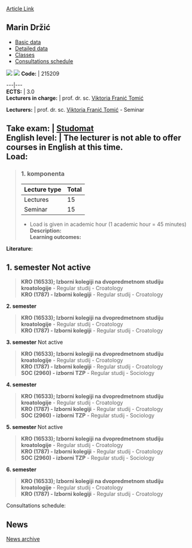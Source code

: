 [Article Link](https://www.fhs.hr/en/course/mardrz_a)

## Marin Držić
  * [Basic data](https://www.fhs.hr/en/course/mardrz_a#v1id-523800_268690_1_0 "Basic data")
  * [Detailed data](https://www.fhs.hr/en/course/mardrz_a#v1id-523800_268690_1_1 "Detailed data")
  * [Classes](https://www.fhs.hr/en/course/mardrz_a#v1id-523800_268690_1_2 "Classes")
  * [Consultations schedule](https://www.fhs.hr/en/course/mardrz_a#v1id-523800_268690_1_3 "Consultations schedule")


[![](https://www.fhs.hr/img/flags/gif/hr.gif)](https://www.fhs.hr/predmet/mardrz_a) [![](https://www.fhs.hr/img/flags/gif/gb.gif)](https://www.fhs.hr/en/course/mardrz_a)
**Code:** |  215209  
  
---|---  
**ECTS:** |  3.0   
**Lecturers in charge:** |  prof. dr. sc. [Viktoria Franić Tomić](https://www.fhs.hr/staff/viktoria.franic_tomic)   
  
**Lecturers:** |  prof. dr. sc. [Viktoria Franić Tomić](https://www.fhs.hr/djelatnik/viktoria.franic_tomic) - Seminar  
  
**Take exam:** |  [Studomat](http://www.isvu.hr/studomat)  
**English level:** |  The lecturer is not able to offer courses in English at this time.   
**Load:**  
---  
> ### 1. komponenta
> | Lecture type | Total  
> ---|---  
> Lectures | 15  
> Seminar | 15  
> * Load is given in academic hour (1 academic hour = 45 minutes)   
**Description:**  
> **Learning outcomes:**  

  
**Literature:**  

  
**1. semester** Not active  
---  
> **KRO (16533); Izborni kolegiji na dvopredmetnom studiju kroatologije** - Regular studij - Croatology  
>  **KRO (1787) - Izborni kolegiji** - Regular studij - Croatology  
>   
  
**2. semester**  
> **KRO (16533); Izborni kolegiji na dvopredmetnom studiju kroatologije** - Regular studij - Croatology  
>  **KRO (1787) - Izborni kolegiji** - Regular studij - Croatology  
>   
  
**3. semester** Not active  
> **KRO (16533); Izborni kolegiji na dvopredmetnom studiju kroatologije** - Regular studij - Croatology  
>  **KRO (1787) - Izborni kolegiji** - Regular studij - Croatology  
>  **SOC (2960) - izborni TZP** - Regular studij - Sociology  
>   
  
**4. semester**  
> **KRO (16533); Izborni kolegiji na dvopredmetnom studiju kroatologije** - Regular studij - Croatology  
>  **KRO (1787) - Izborni kolegiji** - Regular studij - Croatology  
>  **SOC (2960) - izborni TZP** - Regular studij - Sociology  
>   
  
**5. semester** Not active  
> **KRO (16533); Izborni kolegiji na dvopredmetnom studiju kroatologije** - Regular studij - Croatology  
>  **KRO (1787) - Izborni kolegiji** - Regular studij - Croatology  
>  **SOC (2960) - izborni TZP** - Regular studij - Sociology  
>   
  
**6. semester**  
> **KRO (16533); Izborni kolegiji na dvopredmetnom studiju kroatologije** - Regular studij - Croatology  
>  **KRO (1787) - Izborni kolegiji** - Regular studij - Croatology  
>   
Consultations schedule: 


## News
[News archive](https://www.fhs.hr/en/course/mardrz_a?@=21ckn#news_119571 "News archive")
